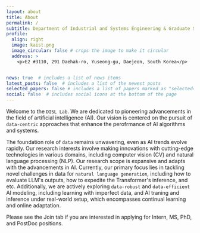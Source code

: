 ```yaml
---
layout: about
title: About
permalink: /
subtitle: Department of Industrial and Systems Engineering & Graduate School of Data Science, KAIST, South Korea
profile:
  align: right
  image: kaist.png
  image_circular: false # crops the image to make it circular
  address: >
    <p>E2 #3110, 291 Daehak-ro, Yuseong-gu, Daejeon, South Korea</p>


news: true  # includes a list of news items
latest_posts: false  # includes a list of the newest posts
selected_papers: false # includes a list of papers marked as "selected={true}"
social: false  # includes social icons at the bottom of the page
---
```

Welcome to the `DISL Lab`. We are dedicated to pioneering advancements in the field of artificial intelligence (AI). Our vision is centered on the pursuit of `data-centric` approaches that enhance the perofrmance of AI algorithms and systems.

The foundation role of `data` remains unwavering, even as AI trends evolve rapidly. Our research interests involve making innovations with cutting-edge technologies in various domains, including computer vision (CV) and natural language processing (NLP). Our research scope is expansive and adapts with the advancements in AI. Currently, our primary focus lies in tackling novel challenges in data for `natural language generation`, including how to evaluate LLM's outputs, how to expedite the Transformer's inference, and etc. Additionally, we are actively exploring `data-robust` and `data-efficient` AI modeling, including learning with imperfect data, and AI traning and inference under real-world setup, which encompasses continual learning and online adaptation.

Please see the Join tab if you are interested in applying for Intern, MS, PhD, and PostDoc positions. 